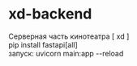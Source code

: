 # xd-backend
Серверная часть кинотеатра [ xd ]   
pip install fastapi[all]   
запуск: uvicorn main:app --reload
